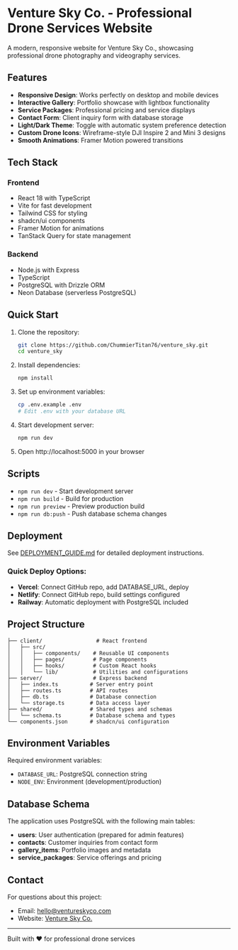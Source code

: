 # Venture Sky Co. - Professional Drone Services Website

A modern, responsive website for Venture Sky Co., showcasing professional drone photography and videography services.

## Features

- **Responsive Design**: Works perfectly on desktop and mobile devices
- **Interactive Gallery**: Portfolio showcase with lightbox functionality
- **Service Packages**: Professional pricing and service displays
- **Contact Form**: Client inquiry form with database storage
- **Light/Dark Theme**: Toggle with automatic system preference detection
- **Custom Drone Icons**: Wireframe-style DJI Inspire 2 and Mini 3 designs
- **Smooth Animations**: Framer Motion powered transitions

## Tech Stack

### Frontend
- React 18 with TypeScript
- Vite for fast development
- Tailwind CSS for styling
- shadcn/ui components
- Framer Motion for animations
- TanStack Query for state management

### Backend
- Node.js with Express
- TypeScript
- PostgreSQL with Drizzle ORM
- Neon Database (serverless PostgreSQL)

## Quick Start

1. Clone the repository:
   ```bash
   git clone https://github.com/ChummierTitan76/venture_sky.git
   cd venture_sky
   ```

2. Install dependencies:
   ```bash
   npm install
   ```

3. Set up environment variables:
   ```bash
   cp .env.example .env
   # Edit .env with your database URL
   ```

4. Start development server:
   ```bash
   npm run dev
   ```

5. Open http://localhost:5000 in your browser

## Scripts

- `npm run dev` - Start development server
- `npm run build` - Build for production
- `npm run preview` - Preview production build
- `npm run db:push` - Push database schema changes

## Deployment

See [DEPLOYMENT_GUIDE.md](./DEPLOYMENT_GUIDE.md) for detailed deployment instructions.

### Quick Deploy Options:
- **Vercel**: Connect GitHub repo, add DATABASE_URL, deploy
- **Netlify**: Connect GitHub repo, build settings configured
- **Railway**: Automatic deployment with PostgreSQL included

## Project Structure

```
├── client/                 # React frontend
│   ├── src/
│   │   ├── components/    # Reusable UI components
│   │   ├── pages/         # Page components
│   │   ├── hooks/         # Custom React hooks
│   │   └── lib/           # Utilities and configurations
├── server/                # Express backend
│   ├── index.ts          # Server entry point
│   ├── routes.ts         # API routes
│   ├── db.ts             # Database connection
│   └── storage.ts        # Data access layer
├── shared/               # Shared types and schemas
│   └── schema.ts         # Database schema and types
└── components.json       # shadcn/ui configuration
```

## Environment Variables

Required environment variables:

- `DATABASE_URL`: PostgreSQL connection string
- `NODE_ENV`: Environment (development/production)

## Database Schema

The application uses PostgreSQL with the following main tables:

- **users**: User authentication (prepared for admin features)
- **contacts**: Customer inquiries from contact form
- **gallery_items**: Portfolio images and metadata
- **service_packages**: Service offerings and pricing

## Contact

For questions about this project:
- Email: hello@ventureskyco.com
- Website: [Venture Sky Co.](https://your-deployed-url.com)

---

Built with ❤️ for professional drone services